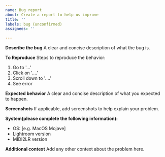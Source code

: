 ```yaml
---
name: Bug report
about: Create a report to help us improve
title: ''
labels: bug (unconfirmed)
assignees: ''

---
```


**Describe the bug**
A clear and concise description of what the bug is.

**To Reproduce**
Steps to reproduce the behavior:
1. Go to '...'
2. Click on '....'
3. Scroll down to '....'
4. See error

**Expected behavior**
A clear and concise description of what you expected to happen.

**Screenshots**
If applicable, add screenshots to help explain your problem.

**System(please complete the following information):**
 - OS: [e.g. MacOS Mojave]
 - Lightroom version
 - MIDI2LR version

**Additional context**
Add any other context about the problem here.
